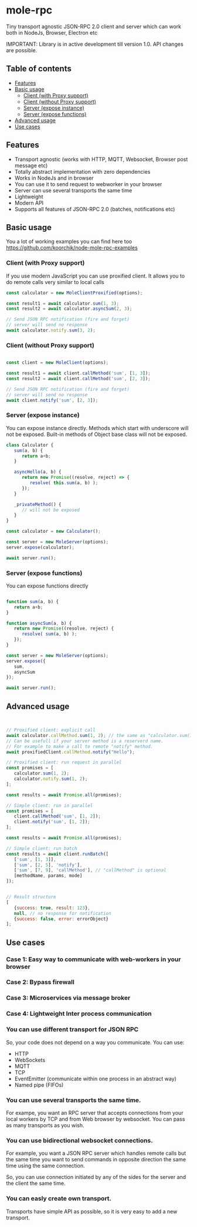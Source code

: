 # mole-rpc
Tiny transport agnostic JSON-RPC 2.0 client and server which can work both in NodeJs, Browser, Electron etc

IMPORTANT: Library is in active development till version 1.0. API changes are possible.

## Table of contents

- [Features](#features)
- [Basic usage](#basic-usage)
  - [Client (with Proxy support)](#client-with-proxy-support)
  - [Client (without Proxy support)](#client-without-proxy-support)
  - [Server (expose instance)](#server-expose-instance)
  - [Server (expose functions)](#server-expose-functions)
- [Advanced usage](#advanced-usage)
- [Use cases](#use-cases)


## Features
 * Transport agnostic (works with HTTP, MQTT, Websocket, Browser post message etc)
 * Totally abstract implementation with zero dependencies
 * Works in NodeJs and in browser
 * You can use it to send request to webworker in your browser
 * Server can use several transports the same time
 * Lightweight
 * Modern API
 * Supports all features of JSON-RPC 2.0 (batches, notifications etc)

## Basic usage

You a lot of working examples you can find here too
https://github.com/koorchik/node-mole-rpc-examples

### Client (with Proxy support)

If you use modern JavaScript you can use proxified client. 
It allows you to do remote calls very similar to local calls 

```javascript
const calculator = new MoleClientProxified(options);

const result1 = await calculator.sum(1, 3);
const result2 = await calculator.asyncSum(2, 3);

// Send JSON RPC notification (fire and forget)
// server will send no response
await calculator.notify.sum(3, 2); 
```

### Client (without Proxy support)

```javascript

const client = new MoleClient(options);

const result1 = await client.callMethod('sum', [1, 3]);
const result2 = await client.callMethod('sum', [2, 3]);

// Send JSON RPC notification (fire and forget)
// server will send no response
await client.notify('sum', [2, 3]);
```

### Server (expose instance)

You can expose instance directly. 
Methods which start with underscore will not be exposed.
Built-in methods of Object base class will not be exposed.  

```javascript
class Calculator {
   sum(a, b) { 
      return a+b; 
   }

   asyncHello(a, b) {
      return new Promise((resolve, reject) => {
         resolve( this.sum(a, b) );
      });
   }

   _privateMethod() { 
      // will not be exposed
   }
}

const calculator = new Calculator();

const server = new MoleServer(options);
server.expose(calculator);

await server.run();

```

### Server (expose functions)

You can expose functions directly

```javascript

function sum(a, b) { 
   return a+b;
}

function asyncSum(a, b) {
   return new Promise((resolve, reject) {
      resolve( sum(a, b) );
   });
}

const server = new MoleServer(options);
server.expose({
   sum,
   asyncSum
});

await server.run();
```

## Advanced usage

```javascript


// Proxified client: explicit call 
await calculator.callMethod.sum(1, 2); // the same as "calculator.sum(1, 2)"
// Can be usefull if your server method is a reserverd name.
// For example to make a call to remote "notify" method.
await proxifiedClient.callMethod.notify("Hello");

// Proxified client: run request in parallel
const promises = [
   calculator.sum(1, 2);
   calculator.notify.sum(1, 2);
];

const results = await Promise.all(promises);

// Simple client: run in parallel
const promises = [
   client.callMethod('sum', [1, 2]);
   client.notify('sum', [1, 2]);
];

const results = await Promise.all(promises);

// Simple client: run batch
const results = await client.runBatch([
   ['sum', [1, 3]],
   ['sum', [2, 5], 'notify'],
   ['sum', [7, 9], 'callMethod'], // "callMethod" is optional
   [methodName, params, mode]
]);


// Result structure
[
   {success: true, result: 123},
   null, // no response for notification
   {success: false, error: errorObject}
];

```

## Use cases

### Case 1: Easy way to communicate with web-workers in your browser

### Case 2: Bypass firewall

### Case 3: Microservices via message broker

### Case 4: Lightweight Inter process communication

### You can use different transport for JSON RPC 

So, your code does not depend on a way you communicate. You can use:
* HTTP
* WebSockets
* MQTT
* TCP
* EventEmitter (communicate within one process in an abstract way)
* Named pipe (FIFOs) 

### You can use several transports the same time.

For exampe, you want an RPC server that accepts connections from your local workers by TCP and from Web browser by websocket. You can pass as many transports as you wish. 

### You can use bidirectional websocket connections.

For example, you want a JSON RPC server which handles remote calls but the same time you want to send commands in opposite direction the same time using the same connection.

So, you can use connection initiated by any of the sides for the server and the client the same time.

### You can easly create own transport.

Transports have simple API as possible, so it is very easy to add a new transport. 
